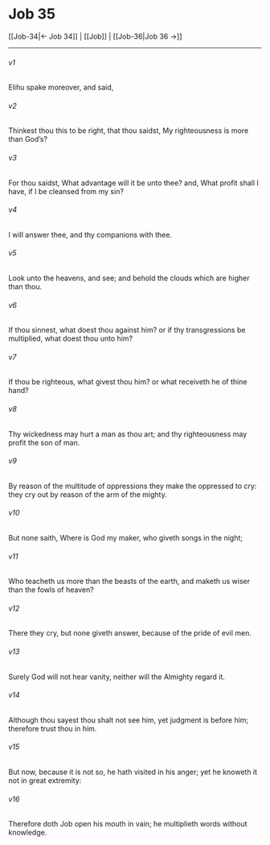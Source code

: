 # Job 35

[[Job-34|← Job 34]] | [[Job]] | [[Job-36|Job 36 →]]
***

###### v1
Elihu spake moreover, and said,
###### v2
Thinkest thou this to be right, that thou saidst, My righteousness is more than God’s?
###### v3
For thou saidst, What advantage will it be unto thee? and, What profit shall I have, if I be cleansed from my sin?
###### v4
I will answer thee, and thy companions with thee.
###### v5
Look unto the heavens, and see; and behold the clouds which are higher than thou.
###### v6
If thou sinnest, what doest thou against him? or if thy transgressions be multiplied, what doest thou unto him?
###### v7
If thou be righteous, what givest thou him? or what receiveth he of thine hand?
###### v8
Thy wickedness may hurt a man as thou art; and thy righteousness may profit the son of man.
###### v9
By reason of the multitude of oppressions they make the oppressed to cry: they cry out by reason of the arm of the mighty.
###### v10
But none saith, Where is God my maker, who giveth songs in the night;
###### v11
Who teacheth us more than the beasts of the earth, and maketh us wiser than the fowls of heaven?
###### v12
There they cry, but none giveth answer, because of the pride of evil men.
###### v13
Surely God will not hear vanity, neither will the Almighty regard it.
###### v14
Although thou sayest thou shalt not see him, yet judgment is before him; therefore trust thou in him.
###### v15
But now, because it is not so, he hath visited in his anger; yet he knoweth it not in great extremity:
###### v16
Therefore doth Job open his mouth in vain; he multiplieth words without knowledge. 
